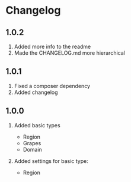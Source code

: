 # Changelog

## 1.0.2

1. Added more info to the readme
1. Made the CHANGELOG.md more hierarchical

## 1.0.1
1. Fixed a composer dependency 
1. Added changelog

## 1.0.0

1. Added basic types
    - Region
    - Grapes
    - Domain
    
1. Added settings for basic type:
    - Region
